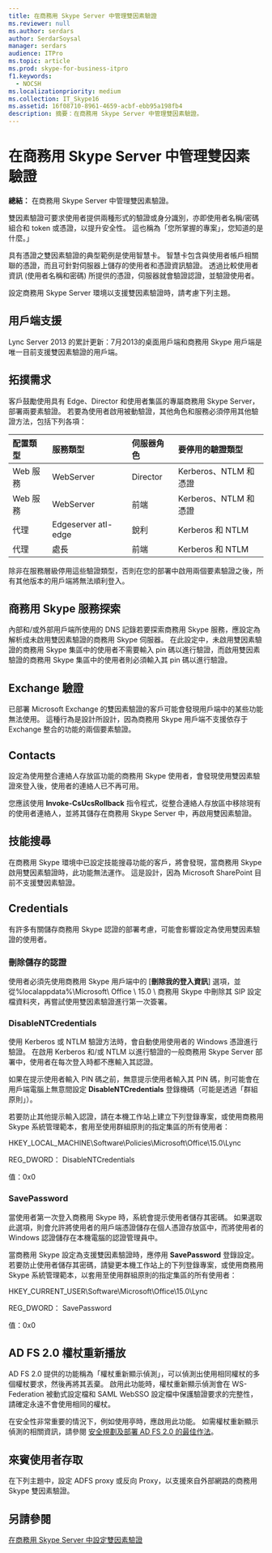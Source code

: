 ```yaml
---
title: 在商務用 Skype Server 中管理雙因素驗證
ms.reviewer: null
ms.author: serdars
author: SerdarSoysal
manager: serdars
audience: ITPro
ms.topic: article
ms.prod: skype-for-business-itpro
f1.keywords:
  - NOCSH
ms.localizationpriority: medium
ms.collection: IT_Skype16
ms.assetid: 16f08710-8961-4659-acbf-ebb95a198fb4
description: 摘要：在商務用 Skype Server 中管理雙因素驗證。
---
```


# <a name="manage-two-factor-authentication-in-skype-for-business-server"></a>在商務用 Skype Server 中管理雙因素驗證
 
**總結：** 在商務用 Skype Server 中管理雙因素驗證。
  
雙因素驗證可要求使用者提供兩種形式的驗證或身分識別，亦即使用者名稱/密碼組合和 token 或憑證，以提升安全性。 這也稱為「您所掌握的專案」，您知道的是什麼。」 
  
具有憑證之雙因素驗證的典型範例是使用智慧卡。 智慧卡包含與使用者帳戶相關聯的憑證，而且可針對伺服器上儲存的使用者和憑證資訊驗證。 透過比較使用者資訊 (使用者名稱和密碼) 所提供的憑證，伺服器就會驗證認證，並驗證使用者。
  
設定商務用 Skype Server 環境以支援雙因素驗證時，請考慮下列主題。
  
## <a name="client-support"></a>用戶端支援

Lync Server 2013 的累計更新：7月2013的桌面用戶端和商務用 Skype 用戶端是唯一目前支援雙因素驗證的用戶端。
  
## <a name="topology-requirements"></a>拓撲需求

客戶鼓勵使用具有 Edge、Director 和使用者集區的專屬商務用 Skype Server，部署兩要素驗證。 若要為使用者啟用被動驗證，其他角色和服務必須停用其他驗證方法，包括下列各項：
  
|**配置類型**|**服務類型**|**伺服器角色**|**要停用的驗證類型**|
|:-----|:-----|:-----|:-----|
|Web 服務  <br/> |WebServer  <br/> |Director  <br/> |Kerberos、NTLM 和憑證  <br/> |
|Web 服務  <br/> |WebServer  <br/> |前端  <br/> |Kerberos、NTLM 和憑證  <br/> |
|代理  <br/> |Edgeserver atl-edge  <br/> |銳利  <br/> |Kerberos 和 NTLM  <br/> |
|代理  <br/> |處長  <br/> |前端  <br/> |Kerberos 和 NTLM  <br/> |
   
除非在服務層級停用這些驗證類型，否則在您的部署中啟用兩個要素驗證之後，所有其他版本的用戶端將無法順利登入。
  
## <a name="skype-for-business-service-discovery"></a>商務用 Skype 服務探索

內部和/或外部用戶端所使用的 DNS 記錄若要探索商務用 Skype 服務，應設定為解析成未啟用雙因素驗證的商務用 Skype 伺服器。 在此設定中，未啟用雙因素驗證的商務用 Skype 集區中的使用者不需要輸入 pin 碼以進行驗證，而啟用雙因素驗證的商務用 Skype 集區中的使用者則必須輸入其 pin 碼以進行驗證。
  
## <a name="exchange-authentication"></a>Exchange 驗證

已部署 Microsoft Exchange 的雙因素驗證的客戶可能會發現用戶端中的某些功能無法使用。 這種行為是設計所設計，因為商務用 Skype 用戶端不支援依存于 Exchange 整合的功能的兩個要素驗證。
  
## <a name="contacts"></a>Contacts

設定為使用整合連絡人存放區功能的商務用 Skype 使用者，會發現使用雙因素驗證來登入後，使用者的連絡人已不再可用。
  
您應該使用 **Invoke-CsUcsRollback** 指令程式，從整合連絡人存放區中移除現有的使用者連絡人，並將其儲存在商務用 Skype Server 中，再啟用雙因素驗證。
  
## <a name="skill-search"></a>技能搜尋

在商務用 Skype 環境中已設定技能搜尋功能的客戶，將會發現，當商務用 Skype 啟用雙因素驗證時，此功能無法運作。 這是設計，因為 Microsoft SharePoint 目前不支援雙因素驗證。
  
## <a name="credentials"></a>Credentials

有許多有關儲存商務用 Skype 認證的部署考慮，可能會影響設定為使用雙因素驗證的使用者。
  
### <a name="deleting-saved-credentials"></a>刪除儲存的認證

使用者必須先使用商務用 Skype 用戶端中的 [**刪除我的登入資訊**] 選項，並從%localappdata%\Microsoft\ Office \ 15.0 \ 商務用 Skype 中刪除其 SIP 設定檔資料夾，再嘗試使用雙因素驗證進行第一次簽署。
  
### <a name="disablentcredentials"></a>DisableNTCredentials

使用 Kerberos 或 NTLM 驗證方法時，會自動使用使用者的 Windows 憑證進行驗證。 在啟用 Kerberos 和/或 NTLM 以進行驗證的一般商務用 Skype Server 部署中，使用者在每次登入時都不應輸入其認證。
  
如果在提示使用者輸入 PIN 碼之前，無意提示使用者輸入其 PIN 碼，則可能會在用戶端電腦上無意間設定 **DisableNTCredentials** 登錄機碼（可能是透過「群組原則」）。
  
若要防止其他提示輸入認證，請在本機工作站上建立下列登錄專案，或使用商務用 Skype 系統管理範本，套用至使用群組原則的指定集區的所有使用者：
  
HKEY_LOCAL_MACHINE\Software\Policies\Microsoft\Office\15.0\Lync
  
REG_DWORD： DisableNTCredentials

值：0x0
  
### <a name="savepassword"></a>SavePassword

當使用者第一次登入商務用 Skype 時，系統會提示使用者儲存其密碼。 如果選取此選項，則會允許將使用者的用戶端憑證儲存在個人憑證存放區中，而將使用者的 Windows 認證儲存在本機電腦的認證管理員中。
  
當商務用 Skype 設定為支援雙因素驗證時，應停用 **SavePassword** 登錄設定。 若要防止使用者儲存其密碼，請變更本機工作站上的下列登錄專案，或使用商務用 Skype 系統管理範本，以套用至使用群組原則的指定集區的所有使用者：
  
HKEY_CURRENT_USER\Software\Microsoft\Office\15.0\Lync
  
REG_DWORD： SavePassword
  
值：0x0
  
## <a name="ad-fs-20-token-replay"></a>AD FS 2.0 權杖重新播放

AD FS 2.0 提供的功能稱為「權杖重新顯示偵測」，可以偵測出使用相同權杖的多個權杖要求，然後再將其丟棄。 啟用此功能時，權杖重新顯示偵測會在 WS-Federation 被動式設定檔和 SAML WebSSO 設定檔中保護驗證要求的完整性，請確定永遠不會使用相同的權杖。
  
在安全性非常重要的情況下，例如使用亭時，應啟用此功能。 如需權杖重新顯示偵測的相關資訊，請參閱 [安全規劃及部署 AD FS 2.0 的最佳作法](/previous-versions/windows/it-pro/windows-server-2008-R2-and-2008/ff630160(v=ws.10))。
  
## <a name="guest-user-access"></a>來賓使用者存取

在下列主題中，設定 ADFS proxy 或反向 Proxy，以支援來自外部網路的商務用 Skype 雙因素驗證。
  
## <a name="see-also"></a>另請參閱

[在商務用 Skype Server 中設定雙因素驗證](configure-two-factor.md)

